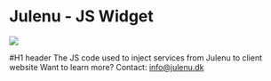 # Julenu - JS Widget

![](https://julenu.dk/static/media/Logo+Namelogo+name.50b66e73.png)

#H1 header
The JS code used to inject services from Julenu to client website
Want to learn more?
Contact: [info@julenu.dk](mailto:info@julenu.dk "info@julenu.dk")